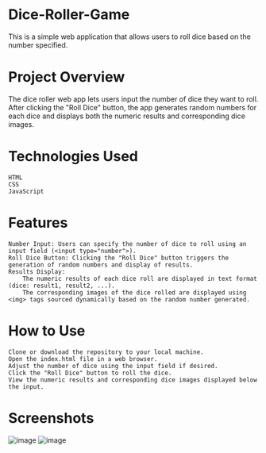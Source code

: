 # Dice-Roller-Game

This is a simple web application that allows users to roll dice based on the number specified.

# Project Overview

The dice roller web app lets users input the number of dice they want to roll. After clicking the "Roll Dice" button, the app generates random numbers for each dice and displays both the numeric results and corresponding dice images.

# Technologies Used

    HTML
    CSS
    JavaScript

# Features

    Number Input: Users can specify the number of dice to roll using an input field (<input type="number">).
    Roll Dice Button: Clicking the "Roll Dice" button triggers the generation of random numbers and display of results.
    Results Display:
        The numeric results of each dice roll are displayed in text format (dice: result1, result2, ...).
        The corresponding images of the dice rolled are displayed using <img> tags sourced dynamically based on the random number generated.

# How to Use

    Clone or download the repository to your local machine.
    Open the index.html file in a web browser.
    Adjust the number of dice using the input field if desired.
    Click the "Roll Dice" button to roll the dice.
    View the numeric results and corresponding dice images displayed below the input.

# Screenshots
![image](https://github.com/user-attachments/assets/ae8e6bf6-5f4a-4b7a-9034-f4ebcd2fd5d5)
![image](https://github.com/user-attachments/assets/b01508af-3f7d-4476-8189-3faf677d0812)
